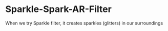 # Sparkle-Spark-AR-Filter
When we try Sparkle filter, it creates sparkles (glitters) in our surroundings  
